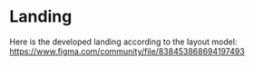 # Landing
Here is the developed landing according to the layout model:
https://www.figma.com/community/file/838453868694197493
